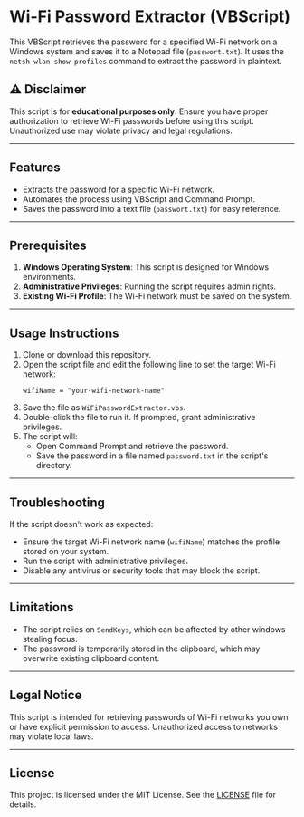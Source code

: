 # Wi-Fi Password Extractor (VBScript)

This VBScript retrieves the password for a specified Wi-Fi network on a Windows system and saves it to a Notepad file (`passwort.txt`). It uses the `netsh wlan show profiles` command to extract the password in plaintext.

## ⚠️ Disclaimer
This script is for **educational purposes only**. Ensure you have proper authorization to retrieve Wi-Fi passwords before using this script. Unauthorized use may violate privacy and legal regulations.

---

## Features
- Extracts the password for a specific Wi-Fi network.
- Automates the process using VBScript and Command Prompt.
- Saves the password into a text file (`passwort.txt`) for easy reference.

---

## Prerequisites
1. **Windows Operating System**: This script is designed for Windows environments.
2. **Administrative Privileges**: Running the script requires admin rights.
3. **Existing Wi-Fi Profile**: The Wi-Fi network must be saved on the system.

---

## Usage Instructions
1. Clone or download this repository.
2. Open the script file and edit the following line to set the target Wi-Fi network:
   ```vbscript
   wifiName = "your-wifi-network-name"
   ```
3. Save the file as `WiFiPasswordExtractor.vbs`.
4. Double-click the file to run it. If prompted, grant administrative privileges.
5. The script will:
   - Open Command Prompt and retrieve the password.
   - Save the password in a file named `password.txt` in the script's directory.

---

## Troubleshooting
If the script doesn't work as expected:
- Ensure the target Wi-Fi network name (`wifiName`) matches the profile stored on your system.
- Run the script with administrative privileges.
- Disable any antivirus or security tools that may block the script.

---

## Limitations
- The script relies on `SendKeys`, which can be affected by other windows stealing focus.
- The password is temporarily stored in the clipboard, which may overwrite existing clipboard content.

---

## Legal Notice
This script is intended for retrieving passwords of Wi-Fi networks you own or have explicit permission to access. Unauthorized access to networks may violate local laws.

---

## License
This project is licensed under the MIT License. See the [LICENSE](LICENSE) file for details.
```
